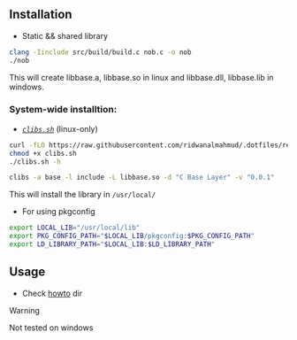 ## Installation
- Static && shared library
```bash
clang -Iinclude src/build/build.c nob.c -o nob
./nob
```
This will create libbase.a, libbase.so in linux and libbase.dll, libbase.lib in windows.

### System-wide installtion:
- [*`clibs.sh`*](https://github.com/ridwanalmahmud/.dotfiles/blob/master/scripts/workflow/clibs.sh) (linux-only)
```bash
curl -fLO https://raw.githubusercontent.com/ridwanalmahmud/.dotfiles/refs/heads/master/scripts/workflow/clibs.sh
chmod +x clibs.sh
./clibs.sh -h
```
```bash
clibs -a base -l include -L libbase.so -d "C Base Layer" -v "0.0.1"
```
This will install the library in `/usr/local/`

- For using pkgconfig
```bash
export LOCAL_LIB="/usr/local/lib"
export PKG_CONFIG_PATH="$LOCAL_LIB/pkgconfig:$PKG_CONFIG_PATH"
export LD_LIBRARY_PATH="$LOCAL_LIB:$LD_LIBRARY_PATH"
```

## Usage
- Check [howto](https://github.com/ridwanalmahmud/base/tree/master/howto) dir

> [!WARNING]
Not tested on windows
